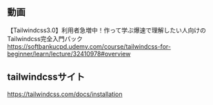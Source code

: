 ## 動画
【Tailwindcss3.0】利用者急増中！作って学ぶ爆速で理解したい人向けのTailwindcss完全入門パック
https://softbankucpd.udemy.com/course/tailwindcss-for-beginner/learn/lecture/32410978#overview


## tailwindcssサイト

https://tailwindcss.com/docs/installation



